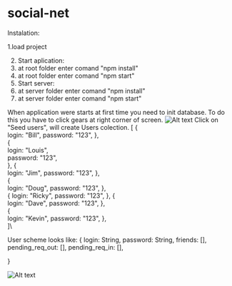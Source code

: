 # social-net

Instalation:

1.load project 

2. Start aplication:
  1. at root folder enter comand "npm install"
  2. at root folder enter comand "npm start"
3. Start server:
  1. at server folder enter comand "npm install"
  2. at server folder enter comand "npm start"
  
When application were starts at first time you need to init database.
To do this you have to click gears at right corner of screen.
![Alt text](http://dl4.joxi.net/drive/2020/02/17/0021/0128/1405056/56/7544d1dc0e.jpg)
Click on "Seed users", will create Users colection.
[
  {\
    login: "Bill",
    password: "123",
  },\
  {\
    login: "Louis",\
    password: "123",\
  },
  {\
    login: "Jim",
    password: "123",
  },\
  {\
    login: "Doug",
    password: "123",
  },\
  {
    login: "Ricky",
    password: "123",
  },
  {\
    login: "Dave",
    password: "123",
  },\
  {\
    login: "Kevin",
    password: "123",
  },\
]\

User scheme looks like:
{
  login: String,
  password: String,
  friends: [],
  pending_req_out: [],
  pending_req_in: [],

}



![Alt text](http://dl3.joxi.net/drive/2020/02/17/0021/0128/1405056/56/cccd965ff2.jpg)


